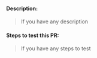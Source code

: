 #### Description:
> If you have any description

#### Steps to test this PR:
> If you have any steps to test